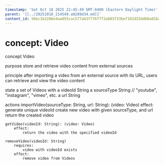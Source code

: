 ```yaml
---
timestamp: 'Sat Oct 18 2025 21:45:49 GMT-0400 (Eastern Daylight Time)'
parent: '[[../20251018_214549.a0289d34.md]]'
content_id: 50ec1b2286e4aa055cac577a63f776f7f2a803f33bef102d25dd68a01bacba7b
---
```


# concept: Video

concept Video

purpose
store and retrieve video content from external sources

principle
after importing a video from an external source with its URL,
users can retrieve and view the video content

state
a set of Videos with
a videoId String
a sourceType String  // "youtube", "instagram", "vimeo", etc.
a url String

actions
importVideo(sourceType: String, url: String): (video: Video)
effect:
generate unique videoId
create new video with given sourceType, and url
return the created video

```
getVideo(videoId: String): (video: Video)
    effect:
        return the video with the specified videoId

removeVideo(videoId: String)
    requires:
        video with videoId exists
    effect:
        remove video from Videos
```
